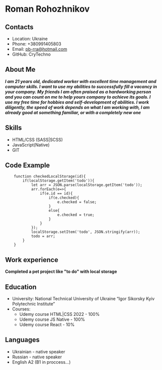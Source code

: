 # Roman Rohozhnikov
## Contacts
* Location: Ukraine
* Phone: +380991405803
* Email: pb-rra@hotmail.com
* GitHub: CryTechno
## About Me
**_I am 21 years old, dedicated worker with excellent time management and computer skills.
I want to use my abilities to successfully fill a vacancy in your company. My friends
I am often praised as a hardworking person and you can count on me to help yours
company to achieve its goals. I use my free time for hobbies and self-development of abilities.
I work diligently, the speed of work depends on what I am working with, I am already good at something
familiar, or with a completely new one_**
## Skills 
* HTML/CSS (SASS|SCSS)
* JavaScript(Native)
* GIT
## Code Example
```
    function checkedLocalStorage(id){
        if(localStorage.getItem('todo')){
            let arr = JSON.parse(localStorage.getItem('todo'));
            arr.forEach(e=>{
                if(e.id == id){
                    if(e.checked){
                        e.checked = false;
                    }
                    else{
                        e.checked = true;
                    }
                }
            });
            localStorage.setItem('todo', JSON.stringify(arr));
            todo = arr;
        }
    }
```
## Work experience
**Completed a pet project like "to do" with local storage**
## Education
* University: National Technical University of Ukraine “Igor Sikorsky Kyiv Polytechnic Institute”
* Courses:
    + Udemy course HTML|CSS 2022 - 100%
    + Udemy course JS Native - 100%
    + Udemy course React - 10%
## Languages
* Ukrainian - native speaker
* Russian - native speaker
* English A2 (B1 in proccess...)
